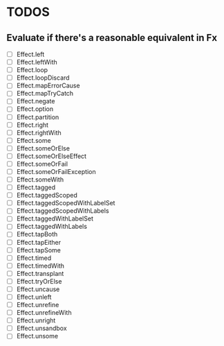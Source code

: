 # TODOS

## Evaluate if there's a reasonable equivalent in Fx

- [ ] Effect.left
- [ ] Effect.leftWith
- [ ] Effect.loop
- [ ] Effect.loopDiscard
- [ ] Effect.mapErrorCause
- [ ] Effect.mapTryCatch
- [ ] Effect.negate
- [ ] Effect.option
- [ ] Effect.partition
- [ ] Effect.right
- [ ] Effect.rightWith
- [ ] Effect.some
- [ ] Effect.someOrElse
- [ ] Effect.someOrElseEffect
- [ ] Effect.someOrFail
- [ ] Effect.someOrFailException
- [ ] Effect.someWith
- [ ] Effect.tagged
- [ ] Effect.taggedScoped
- [ ] Effect.taggedScopedWithLabelSet
- [ ] Effect.taggedScopedWithLabels
- [ ] Effect.taggedWithLabelSet
- [ ] Effect.taggedWithLabels
- [ ] Effect.tapBoth
- [ ] Effect.tapEither
- [ ] Effect.tapSome
- [ ] Effect.timed
- [ ] Effect.timedWith
- [ ] Effect.transplant
- [ ] Effect.tryOrElse
- [ ] Effect.uncause
- [ ] Effect.unleft
- [ ] Effect.unrefine
- [ ] Effect.unrefineWith
- [ ] Effect.unright
- [ ] Effect.unsandbox
- [ ] Effect.unsome
